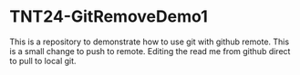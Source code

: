 # TNT24-GitRemoveDemo1
This is a repository to demonstrate how to use git with github remote. 
This is a small change to push to remote.
Editing the read me from github direct to pull to local git.
